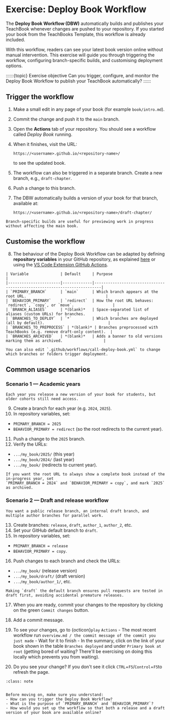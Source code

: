 # Exercise: Deploy Book Workflow

The **Deploy Book Workflow (DBW)** automatically builds and publishes your TeachBook whenever changes are pushed to your repository. If you started your book from the TeachBooks Template, this workflow is already included. 

With this workflow, readers can see your latest book version online without manual intervention. This exercise will guide you through triggering the workflow, configuring branch-specific builds, and customising deployment options.

::::::{topic} Exercise objective
Can you trigger, configure, and monitor the Deploy Book Workflow to publish your TeachBook automatically?
::::::



## Trigger the workflow

1. Make a small edit in any page of your book (for example `book/intro.md`).
2. Commit the change and push it to the `main` branch.
3. Open the **Actions** tab of your repository. You should see a workflow called *Deploy Book* running.
4. When it finishes, visit the URL:

   ````
   https://<username>.github.io/<repository-name>/
   ````

   to see the updated book.


5. The workflow can also be triggered in a separate branch. Create a new branch, e.g., `draft-chapter`.
6. Push a change to this branch.
7. The DBW automatically builds a version of your book for that branch, available at:

   ````
   https://<username>.github.io/<repository-name>/draft-chapter/
   ````

```{tip}
Branch-specific builds are useful for previewing work in progress without affecting the main book.
```


## Customise the workflow

8. The behaviour of the Deploy Book Workflow can be adapted by defining **repository variables** in your GitHub repository, as explained [here](https://docs.github.com/en/actions/learn-github-actions/variables#creating-configuration-variables-for-a-repository) or using the [VS Code Extension GitHub Actions](https://marketplace.visualstudio.com/items?itemName=GitHub.vscode-github-actions). 


```{admonition} Key repository variables
| Variable              | Default     | Purpose                                                                 |
|-----------------------|-------------|-------------------------------------------------------------------------|
| `PRIMARY_BRANCH`      | `main`      | Which branch appears at the root URL.                                   |
| `BEHAVIOR_PRIMARY`    | `redirect`  | How the root URL behaves: `redirect`, `copy`, or `move`.                 |
| `BRANCH_ALIASES`      | *(blank)*   | Space-separated list of aliases (custom URLs) for branches.              |
| `BRANCHES_TO_DEPLOY`  | `*`         | Which branches are deployed (all by default).                            |
| `BRANCHES_TO_PREPROCESS` | *(blank)* | Branches preprocessed with TeachBooks (e.g. remove draft-only content).  |
| `BRANCHES_ARCHIVED`   | *(blank)*   | Adds a banner to old versions marking them as archived.                  |
```

```{note}
You can also edit `.github/workflows/call-deploy-book.yml` to change which branches or folders trigger deployment.
```


## Common usage scenarios

### Scenario 1 — Academic years

```{admonition} Context
Each year you release a new version of your book for students, but older cohorts still need access.
```

9. Create a branch for each year (e.g. `2024`, `2025`).
10. In repository variables, set:

   * `PRIMARY_BRANCH = 2025`
   * `BEHAVIOR_PRIMARY = redirect` (so the root redirects to the current year).
11. Push a change to the `2025` branch.
12. Verify the URLs:

   * `.../my_book/2025/` (this year)
   * `.../my_book/2024/` (last year)
   * `.../my_book/` (redirects to current year).

```{tip}
If you want the root URL to always show a complete book instead of the in-progress year, set  
`PRIMARY_BRANCH = 2024` and `BEHAVIOR_PRIMARY = copy`, and mark `2025` as archived.
```


### Scenario 2 — Draft and release workflow

```{admonition} Context
You want a public release branch, an internal draft branch, and multiple author branches for parallel work.
```

13. Create branches: `release`, `draft`, `author_1`, `author_2`, etc.
14. Set your GitHub default branch to `draft`.
15. In repository variables, set:

   * `PRIMARY_BRANCH = release`
   * `BEHAVIOR_PRIMARY = copy`.
16. Push changes to each branch and check the URLs:

   * `.../my_book/` (release version)
   * `.../my_book/draft/` (draft version)
   * `.../my_book/author_1/`, etc.

```{note}
Making `draft` the default branch ensures pull requests are tested in draft first, avoiding accidental premature releases.
```


17. When you are ready, commit your changes to the repository by clicking on the green `Commit changes` button.

18. Add a commit message.

19. To see your changes, go to {octicon}`play` `Actions` - The most recent workflow run `overview.md / the commit message of the commit you just made` - Wait for it to finish - In the summary, click on the link of your book shown in the table `Branches deployed` and under `Primary book at root` (getting bored of waiting? There'll be exercising on doing this locally which prevents you from waiting).

20. Do you see your change? If you don't see it click `CTRL`+`F5`/`Control`+`F5`to refresh the page.



```{admonition} Check your understanding
:class: note


Before moving on, make sure you understand:  
- How can you trigger the Deploy Book Workflow?  
- What is the purpose of `PRIMARY_BRANCH` and `BEHAVIOR_PRIMARY`?  
- How would you set up the workflow so that both a release and a draft version of your book are available online?  
```
